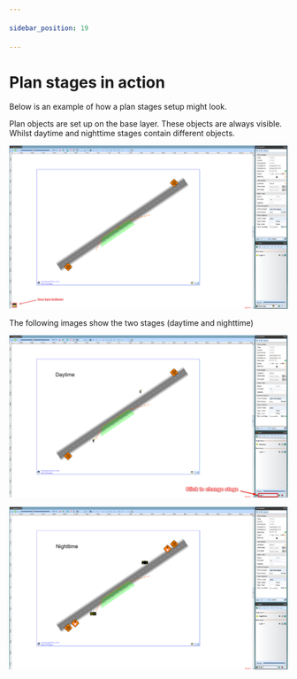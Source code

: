 ```yaml
---

sidebar_position: 19

---
```

# Plan stages in action

Below is an example of how a plan stages setup might look.

Plan objects are set up on the base layer. These objects are always visible. Whilst daytime and nighttime stages contain different objects.

![The_Base_Layer](./assets/The_Base_Layer.png)

The following images show the two stages (daytime and nighttime)

![Day_Time_Stage](./assets/Day_Time_Stage.png)

![Night_Time_Stage](./assets/Night_Time_Stage.png)